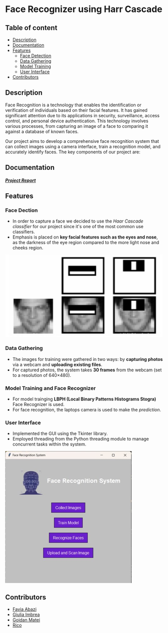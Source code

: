 # Face Recognizer using Harr Cascade

## Table of content
- [Description](#description) 
- [Documentation](#documentation)
- [Features](#features)
    - [Face Detection](#face)
    - [Data Gathering](#data) 
    - [Model Training](#model)
    - [User Interface](#user)
- [Contributors](#contributors) 

## Description

Face Recognition is a technology that enables the identification or verification of individuals based on their facial features. It has gained significant attention due to its applications in security, surveillance, access control, and personal device authentication. This technology involves various processes, from capturing an image of a face to comparing it against a database of known faces.

Our project aims to develop a comprehensive face recognition system that can collect images using a camera interface, train a recognition model, and accurately identify faces. The key components of our project are:

## Documentation

##### [Project Report](./Resources/AI_LAB_Project_Report.pdf) 

## Features

### Face Dection

- In order to capture a face we decided to use the *Haar Cascade classifier* for our project since it's one of the most common use classifiers. 
- Emphasis is placed on **key facial features such as the eyes and nose**, as the darkness of the eye region compared to the more light nose and cheeks region.

![Features on human faces](./Resources/Features.jpg) 

### Data Gathering

- The images for training were gathered in two ways: by **capturing photos** via a webcam and **uploading existing files**.
- For captured photos, the system takes **30 frames** from the webcam (set to a resolution of 640×480).

### Model Training and Face Recognizer

- For model trainging **LBPH (Local Binary Patterns Histograms Stogra)** Face Recognizer is used.
- For face recognition, the laptops camera is used to make the *prediction*.

### User Interface

- Implemented the GUI using the Tkinter library.
- Employed threading from the Python threading module to manage concurrent tasks within the system.

![User Interface](./Resources/UI.jpg) 

## Contributors

- [Favia Abazi](https://github.com/faviaabazi) 
- [Giulia Imbrea](https://github.com/giuliastf)
- [Goidan Matei](https://github.com/MateiGoidan)
- [Rico](https://github.com/Rix313379)

